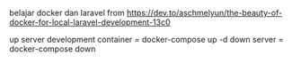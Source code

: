 ﻿belajar docker dan laravel from https://dev.to/aschmelyun/the-beauty-of-docker-for-local-laravel-development-13c0
 
 up server development container = docker-compose up -d
 down server = docker-compose down
